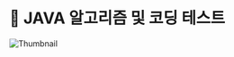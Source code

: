 # 🔗 JAVA 알고리즘 및 코딩 테스트
![Thumbnail](https://github.com/kamillee0918/CodingTest/assets/17983434/0996b3f1-a565-4a47-861f-db40cc612155)
